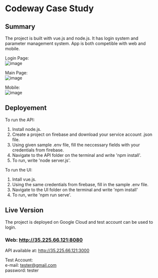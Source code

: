 # Codeway Case Study

## Summary
The project is built with vue.js and node.js. It has login system and parameter management system. App is both competible with web and mobile. 

Login Page: <br/>
![image](https://github.com/emirasal/Codeway-Case-Study/assets/63263142/64f98961-a8c6-4b7e-9276-e8ce424d938b)

Main Page: <br/>
![image](https://github.com/emirasal/Codeway-Case-Study/assets/63263142/b3f590a7-b49e-44dc-b5fe-970254760498)

Mobile: <br/>
![image](https://github.com/emirasal/Codeway-Case-Study/assets/63263142/12f53f98-e835-4872-b22f-a7d9b7e31a4f)



## Deployement
To run the API: 
1) Install node.js.
3) Create a project on firebase and download your service account .json file.
4) Using given sample .env file, fill the neccessary fields with your credentials from firebase.
5) Navigate to the API folder on the terminal and write 'npm install'.
6) To run, write 'node server.js'.

To run the UI:
1) Intall vue.js.
2) Using the same credentials from firebase, fill in the sample .env file.
3) Navigate to the UI folder on the terminal and write 'npm install'
6) To run, write 'npm run serve'.

## Live Version
The project is deployed on Google Cloud and test account can be used to login. <br/>
### Web: http://35.225.66.121:8080 <br/>
API available at: http://35.225.66.121:3000 <br/>

Test Account: <br/>
e-mail: tester@gmail.com <br/>
password: tester <br/>
